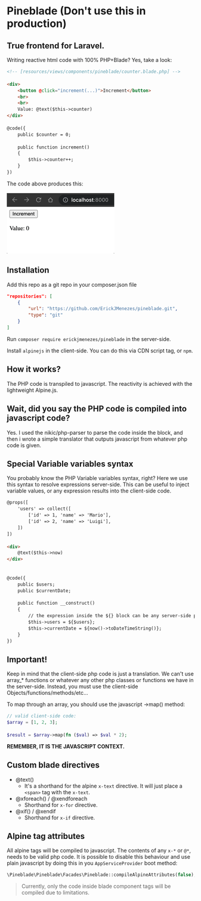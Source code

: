 # Pineblade (Don't use this in production)

## True frontend for Laravel.

Writing reactive html code with 100% PHP+Blade? Yes, take a look:

```html
<!-- [resources/views/components/pineblade/counter.blade.php] -->

<div>
    <button @click="increment(...)">Increment</button>
    <br>
    <br>
    Value: @text($this->counter)
</div>

@code({
    public $counter = 0;
    
    public function increment()
    {
        $this->counter++;
    }
})
```
The code above produces this:
<br>
<br>
![counter-example.gif](img%2Fcounter-example.gif)

## Installation
Add this repo as a git repo in your composer.json file
```json
"repositories": [
    {
        "url": "https://github.com/ErickJMenezes/pineblade.git",
        "type": "git"
    }
]
```
Run `composer require erickjmenezes/pineblade` in the server-side.

Install `alpinejs` in the client-side. You can do this via CDN script tag, or `npm`.

## How it works?
The PHP code is transpiled to javascript. The reactivity is achieved with the lightweight Alpine.js.

## Wait, did you say the PHP code is compiled into javascript code?
Yes. I used the nikic/php-parser to parse the code inside the block, and then i wrote a simple translator that outputs javascript from whatever php code is given.

## Special Variable variables syntax
You probably know the PHP Variable variables syntax, right?
Here we use this syntax to resolve expressions server-side. This can be useful to inject variable values, or any expression results into the client-side code.
```html
@props([
    'users' => collect([
        ['id' => 1, 'name' => 'Mario'],
        ['id' => 2, 'name' => 'Luigi'],
    ])
])

<div>
    @text($this->now)
</div>


@code({
    public $users;
    public $currentDate;
  
    public function __construct()
    {
        // the expression inside the ${} block can be any server-side php expression.
        $this->users = ${$users};
        $this->currentDate = ${now()->toDateTimeString()};
    }
}) 
```

## Important!
Keep in mind that the client-side php code is just a translation. We can't use array_* functions or whatever any other php classes or functions we have in the server-side. Instead, you must use the client-side Objects/functions/methods/etc...

To map through an array, you should use the javascript ->map() method:
```php
// valid client-side code:
$array = [1, 2, 3];

$result = $array->map(fn ($val) => $val * 2);
```
**REMEMBER, IT IS THE JAVASCRIPT CONTEXT.**

## Custom blade directives
- @text()
  - It's a shorthand for the alpine `x-text` directive. It will just place a `<span>` tag with the `x-text`.
- @xforeach() / @xendforeach
  - Shorthand for `x-for` directive. 
- @xif() / @xendif
  - Shorthand for `x-if` directive.


## Alpine tag attributes
All alpine tags will be compiled to javascript. The contents of any `x-*` or `@*`, needs to be valid php code. It is possible to disable this behaviour and use plain javascript by doing this in you `AppServiceProvider` boot method:
```php
\Pineblade\Pineblade\Facades\Pineblade::compileAlpineAttributes(false);
```
> Currently, only the code inside blade component tags will be compiled due to limitations.
